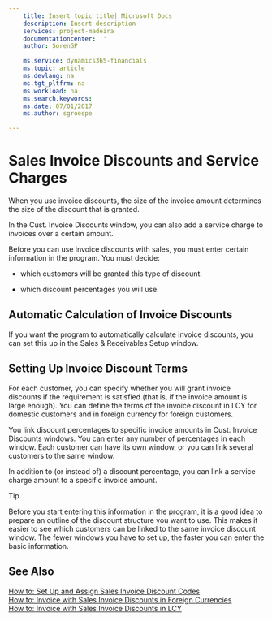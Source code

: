 ```yaml
---
    title: Insert topic title| Microsoft Docs
    description: Insert description
    services: project-madeira
    documentationcenter: ''
    author: SorenGP

    ms.service: dynamics365-financials
    ms.topic: article
    ms.devlang: na
    ms.tgt_pltfrm: na
    ms.workload: na
    ms.search.keywords:
    ms.date: 07/01/2017
    ms.author: sgroespe

---
```

# Sales Invoice Discounts and Service Charges
When you use invoice discounts, the size of the invoice amount determines the size of the discount that is granted.  
  
 In the Cust. Invoice Discounts window, you can also add a service charge to invoices over a certain amount.  
  
 Before you can use invoice discounts with sales, you must enter certain information in the program. You must decide:  
  
-   which customers will be granted this type of discount.  
  
-   which discount percentages you will use.  
  
## Automatic Calculation of Invoice Discounts  
 If you want the program to automatically calculate invoice discounts, you can set this up in the Sales & Receivables Setup window.  
  
## Setting Up Invoice Discount Terms  
 For each customer, you can specify whether you will grant invoice discounts if the requirement is satisfied (that is, if the invoice amount is large enough). You can define the terms of the invoice discount in LCY for domestic customers and in foreign currency for foreign customers.  
  
 You link discount percentages to specific invoice amounts in Cust. Invoice Discounts windows. You can enter any number of percentages in each window. Each customer can have its own window, or you can link several customers to the same window.  
  
 In addition to (or instead of) a discount percentage, you can link a service charge amount to a specific invoice amount.  
  
> [!TIP]  
>  Before you start entering this information in the program, it is a good idea to prepare an outline of the discount structure you want to use. This makes it easier to see which customers can be linked to the same invoice discount window. The fewer windows you have to set up, the faster you can enter the basic information.  
  
## See Also  
 [How to: Set Up and Assign Sales Invoice Discount Codes](../how-to-set-up-and-assign-sales-invoice-discount-codes.md)   
 [How to: Invoice with Sales Invoice Discounts in Foreign Currencies](../how-to-invoice-with-sales-invoice-discounts-in-foreign-currencies.md)   
 [How to: Invoice with Sales Invoice Discounts in LCY](../how-to-invoice-with-sales-invoice-discounts-in-lcy.md)